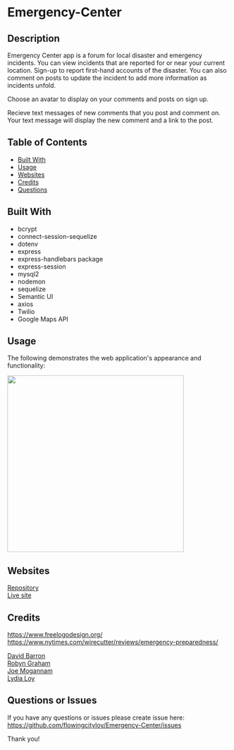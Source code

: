 # Emergency-Center
 

## Description
Emergency Center app is a forum for local disaster and emergency incidents. You can view incidents that are reported for or near your current location. Sign-up to report first-hand accounts of the disaster. You can also comment on posts to update the incident to add more information as incidents unfold.

Choose an avatar to display on your comments and posts on sign up.

Recieve text messages of new comments that you post and comment on. Your text message will display the new comment and a link to the post.



## Table of Contents
* [Built With](#builtwith)
* [Usage](#usage)
* [Websites](#websites)
* [Credits](#credits)
* [Questions](#questions)


## Built With
  * bcrypt 
  * connect-session-sequelize 
  * dotenv 
  * express 
  * express-handlebars package 
  * express-session
  * mysql2
  * nodemon
  * sequelize 
  * Semantic UI
  * axios
  * Twilio
  * Google Maps API


## Usage 
The following demonstrates the web application's appearance and functionality:


<img src="./public/assets/images/emergency-center-usage.gif" width="400" height="" />



## Websites
[Repository](https://github.com/robyng/Emergency-Center)<br />
[Live site](https://polar-shelf-64274.herokuapp.com/)



## Credits
https://www.freelogodesign.org/ <br/>
https://www.nytimes.com/wirecutter/reviews/emergency-preparedness/ <br/>

  [David Barron](https://github.com/webgeekbear)<br/>
  [Robyn Graham](https://github.com/robyng)<br/>
  [Joe Mogannam](https://github.com/mogannam)<br/>
  [Lydia Loy](https://github.com/flowingcityloy)<br/>



## Questions or Issues
  
If you have any questions or issues please create issue here:<br/>
https://github.com/flowingcityloy/Emergency-Center/issues  


Thank you!